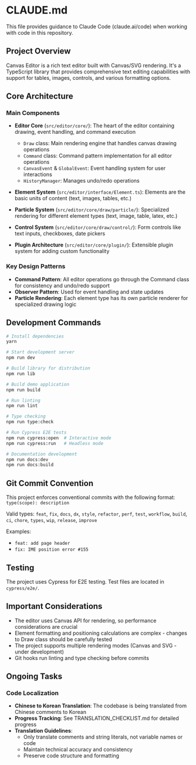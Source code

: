 # CLAUDE.md

This file provides guidance to Claude Code (claude.ai/code) when working with code in this repository.

## Project Overview

Canvas Editor is a rich text editor built with Canvas/SVG rendering. It's a TypeScript library that provides comprehensive text editing capabilities with support for tables, images, controls, and various formatting options.

## Core Architecture

### Main Components

- **Editor Core** (`src/editor/core/`): The heart of the editor containing drawing, event handling, and command execution
  - `Draw` class: Main rendering engine that handles canvas drawing operations
  - `Command` class: Command pattern implementation for all editor operations
  - `CanvasEvent` & `GlobalEvent`: Event handling system for user interactions
  - `HistoryManager`: Manages undo/redo operations
  
- **Element System** (`src/editor/interface/Element.ts`): Elements are the basic units of content (text, images, tables, etc.)

- **Particle System** (`src/editor/core/draw/particle/`): Specialized rendering for different element types (text, image, table, latex, etc.)

- **Control System** (`src/editor/core/draw/control/`): Form controls like text inputs, checkboxes, date pickers

- **Plugin Architecture** (`src/editor/core/plugin/`): Extensible plugin system for adding custom functionality

### Key Design Patterns

- **Command Pattern**: All editor operations go through the Command class for consistency and undo/redo support
- **Observer Pattern**: Used for event handling and state updates
- **Particle Rendering**: Each element type has its own particle renderer for specialized drawing logic

## Development Commands

```bash
# Install dependencies
yarn

# Start development server
npm run dev

# Build library for distribution
npm run lib

# Build demo application
npm run build

# Run linting
npm run lint

# Type checking
npm run type:check

# Run Cypress E2E tests
npm run cypress:open  # Interactive mode
npm run cypress:run   # Headless mode

# Documentation development
npm run docs:dev
npm run docs:build
```

## Git Commit Convention

This project enforces conventional commits with the following format:
`type(scope): description`

Valid types: `feat`, `fix`, `docs`, `dx`, `style`, `refactor`, `perf`, `test`, `workflow`, `build`, `ci`, `chore`, `types`, `wip`, `release`, `improve`

Examples:
- `feat: add page header`
- `fix: IME position error #155`

## Testing

The project uses Cypress for E2E testing. Test files are located in `cypress/e2e/`.

## Important Considerations

- The editor uses Canvas API for rendering, so performance considerations are crucial
- Element formatting and positioning calculations are complex - changes to Draw class should be carefully tested
- The project supports multiple rendering modes (Canvas and SVG - under development)
- Git hooks run linting and type checking before commits

## Ongoing Tasks

### Code Localization
- **Chinese to Korean Translation**: The codebase is being translated from Chinese comments to Korean
- **Progress Tracking**: See TRANSLATION_CHECKLIST.md for detailed progress
- **Translation Guidelines**: 
  - Only translate comments and string literals, not variable names or code
  - Maintain technical accuracy and consistency
  - Preserve code structure and formatting